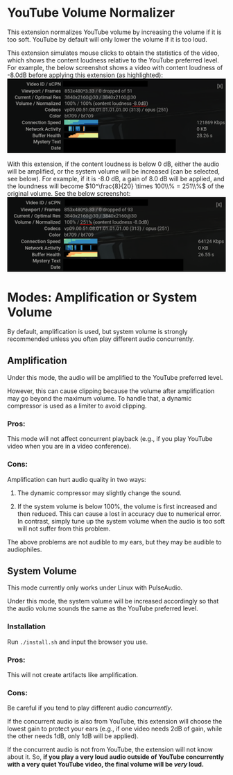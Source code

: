 # YouTube Volume Normalizer

This extension normalizes YouTube volume by increasing the volume if it is too soft. YouTube by default will only lower the volume if it is too loud.

This extension simulates mouse clicks to obtain the statistics of the video, which shows the content loudness relative to the YouTube preferred level. For example, the below screenshot shows a video with content loudness of -8.0dB before applying this extension (as highlighted):
![Video statistics before using this extension](docs/stats_before.png)

With this extension, if the content loudness is below 0 dB, either the audio will be amplified, or the system volume will be increased (can be selected, see below). For example, if it is -8.0 dB, a gain of 8.0 dB will be applied, and the loundness will become $10^\frac{8}{20} \times 100\\% = 251\\%$ of the original volume. See the below screenshot:
![Video statistics after using this extension](docs/stats_after.png)

# Modes: Amplification or System Volume

By default, amplification is used, but system volume is strongly recommended unless you often play different audio concurrently.

## Amplification

Under this mode, the audio will be amplified to the YouTube preferred level.

However, this can cause clipping because the volume after amplification may go beyond the maximum volume. To handle that, a dynamic compressor is used as a limiter to avoid clipping.

### Pros:

This mode will not affect concurrent playback (e.g., if you play YouTube video when you are in a video conference).

### Cons:

Amplification can hurt audio quality in two ways:

1. The dynamic compressor may slightly change the sound.

2. If the system volume is below 100%, the volume is first increased and then reduced. This can cause a lost in accuracy due to numerical error. In contrast, simply tune up the system volume when the audio is too soft will not suffer from this problem.

The above problems are not audible to my ears, but they may be audible to audiophiles.

## System Volume

This mode currently only works under Linux with PulseAudio.

Under this mode, the system volume will be increased accordingly so that the audio volume sounds the same as the YouTube preferred level.

### Installation

Run `./install.sh` and input the browser you use.

### Pros:

This will not create artifacts like amplification.

### Cons:

Be careful if you tend to play different audio *concurrently*.

If the concurrent audio is also from YouTube, this extension will choose the lowest gain to protect your ears (e.g., if one video needs 2dB of gain, while the other needs 1dB, only 1dB will be applied).

If the concurrent audio is not from YouTube, the extension will not know about it. So, **if you play a very loud audio outside of YouTube concurrently with a very quiet YouTube video, the final volume will be *very* loud.**


